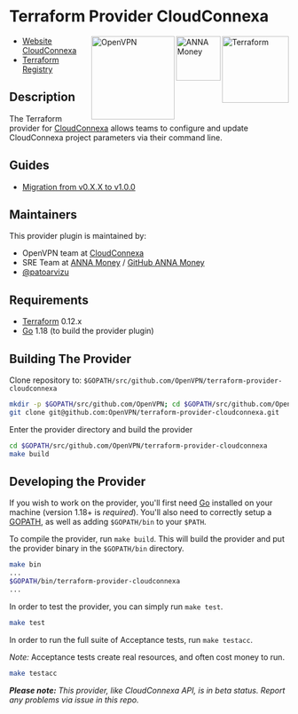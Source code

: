 # Terraform Provider CloudConnexa

<a href="https://www.terraform.io/" target="_blank">
  <img align="right" src="https://upload.wikimedia.org/wikipedia/commons/thumb/0/04/Terraform_Logo.svg/2560px-Terraform_Logo.svg.png" alt="Terraform" width="120px">
</a>

<a href="https://anna.money/?utm_source=terraform&utm_medium=referral&utm_campaign=docs" target="_blank">
  <img align="right" src="https://upload.wikimedia.org/wikipedia/commons/a/aa/ANNA_Money_Logo_PNG.png" alt="ANNA Money" width="80px">
</a>

<a href="https://openvpn.net/cloud-vpn/?utm_source=terraform&utm_medium=docs" target="_blank">
  <img align="right" src="https://upload.wikimedia.org/wikipedia/commons/thumb/f/f5/OpenVPN_logo.svg/2560px-OpenVPN_logo.svg.png" alt="OpenVPN" width="150px">
</a>

- [Website CloudConnexa](https://openvpn.net/cloud-vpn/?utm_source=terraform&utm_medium=docs)
- [Terraform Registry](https://registry.terraform.io/providers/OpenVPN/cloudconnexa/latest)

## Description

The Terraform provider for [CloudConnexa](https://openvpn.net/cloud-vpn/?utm_source=terraform&utm_medium=docs) allows teams to configure and update CloudConnexa project parameters via their command line.

## Guides

- [Migration from v0.X.X to v1.0.0](https://registry.terraform.io/providers/OpenVPN/cloudconnexa/latest/docs/guides/migration-to-v1)

## Maintainers

This provider plugin is maintained by:

- OpenVPN team at [CloudConnexa](https://openvpn.net/cloud-vpn/?utm_source=terraform&utm_medium=docs)
- SRE Team at [ANNA Money](https://anna.money/?utm_source=terraform&utm_medium=referral&utm_campaign=docs) / [GitHub ANNA Money](http://github.com/anna-money/)
- [@patoarvizu](https://github.com/patoarvizu)

## Requirements

- [Terraform](https://www.terraform.io/downloads.html) 0.12.x
- [Go](https://golang.org/doc/install) 1.18 (to build the provider plugin)

## Building The Provider

Clone repository to: `$GOPATH/src/github.com/OpenVPN/terraform-provider-cloudconnexa`

```sh
mkdir -p $GOPATH/src/github.com/OpenVPN; cd $GOPATH/src/github.com/OpenVPN
git clone git@github.com:OpenVPN/terraform-provider-cloudconnexa.git
```

Enter the provider directory and build the provider

```sh
cd $GOPATH/src/github.com/OpenVPN/terraform-provider-cloudconnexa
make build
```

## Developing the Provider

If you wish to work on the provider, you'll first need [Go](http://www.golang.org) installed on your machine (version 1.18+ is _required_). You'll also need to correctly setup a [GOPATH](http://golang.org/doc/code.html#GOPATH), as well as adding `$GOPATH/bin` to your `$PATH`.

To compile the provider, run `make build`. This will build the provider and put the provider binary in the `$GOPATH/bin` directory.

```sh
make bin
...
$GOPATH/bin/terraform-provider-cloudconnexa
...
```

In order to test the provider, you can simply run `make test`.

```sh
make test
```

In order to run the full suite of Acceptance tests, run `make testacc`.

_Note:_ Acceptance tests create real resources, and often cost money to run.

```sh
make testacc
```

_**Please note:** This provider, like CloudConnexa API, is in beta status. Report any problems via issue in this repo._
